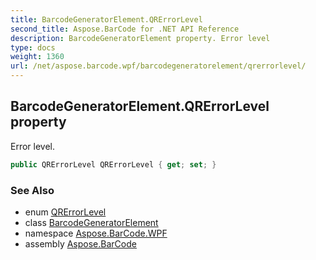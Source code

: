 ```yaml
---
title: BarcodeGeneratorElement.QRErrorLevel
second_title: Aspose.BarCode for .NET API Reference
description: BarcodeGeneratorElement property. Error level
type: docs
weight: 1360
url: /net/aspose.barcode.wpf/barcodegeneratorelement/qrerrorlevel/
---
```

## BarcodeGeneratorElement.QRErrorLevel property

Error level.

```csharp
public QRErrorLevel QRErrorLevel { get; set; }
```

### See Also

* enum [QRErrorLevel](../../../aspose.barcode.generation/qrerrorlevel/)
* class [BarcodeGeneratorElement](../)
* namespace [Aspose.BarCode.WPF](../../../aspose.barcode.wpf/)
* assembly [Aspose.BarCode](../../../)


